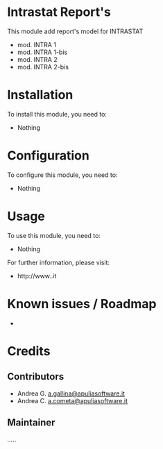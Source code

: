 Intrastat Report's
==================

This module add report's model for INTRASTAT
* mod. INTRA 1
* mod. INTRA 1-bis
* mod. INTRA 2
* mod. INTRA 2-bis

Installation
============

To install this module, you need to:

 * Nothing

Configuration
=============

To configure this module, you need to:

 * Nothing

Usage
=====

To use this module, you need to:

 * Nothing

For further information, please visit:

 * http://www..it

Known issues / Roadmap
======================

 * 

Credits
=======

Contributors
------------

* Andrea G. <a.gallina@apuliasoftware.it>
* Andrea C. <a.cometa@apuliasoftware.it>

Maintainer
----------
.....
